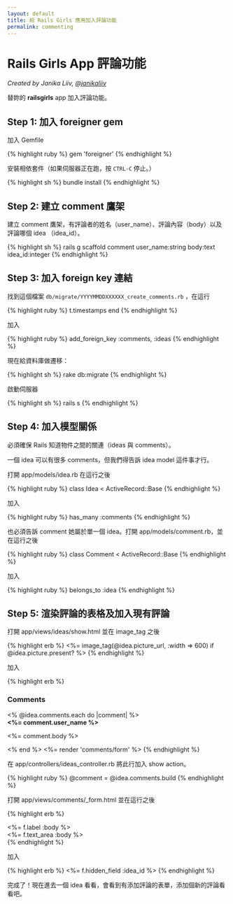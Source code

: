 ```yaml
---
layout: default
title: 給 Rails Girls 應用加入評論功能
permalink: commenting
---
```


# Rails Girls App 評論功能

*Created by Janika Liiv, [@janikaliiv](https://twitter.com/janikaliiv)*

替妳的 **railsgirls** app 加入評論功能。

## Step 1: 加入 foreigner gem

加入 Gemfile

{% highlight ruby %}
gem 'foreigner'
{% endhighlight %}

安裝相依套件（如果伺服器正在跑，按 `CTRL-C` 停止。）

{% highlight sh %}
bundle install
{% endhighlight %}

## Step 2: 建立 comment 鷹架

建立 comment 鷹架，有評論者的姓名（user_name）、評論內容（body）以及評論哪個 idea （idea_id）。

{% highlight sh %}
rails g scaffold comment user_name:string body:text idea_id:integer
{% endhighlight %}

## Step 3: 加入 foreign key 連結

找到這個檔案 `db/migrate/YYYYMMDDXXXXXX_create_comments.rb` ，在這行

{% highlight ruby %}
t.timestamps
end
{% endhighlight %}

加入

{% highlight ruby %}
add_foreign_key :comments, :ideas
{% endhighlight %}

現在給資料庫做遷移：

{% highlight sh %}
rake db:migrate
{% endhighlight %}

啟動伺服器

{% highlight sh %}
rails s
{% endhighlight %}

## Step 4: 加入模型關係

必須確保 Rails 知道物件之間的關連（ideas 與 comments）。

一個 idea 可以有很多 comments，但我們得告訴 idea model 這件事才行。

打開 app/models/idea.rb 在這行之後

{% highlight ruby %}
class Idea < ActiveRecord::Base
{% endhighlight %}

加入

{% highlight ruby %}
has_many :comments
{% endhighlight %}

也必須告訴 comment 她屬於單一個 idea。打開 app/models/comment.rb，並在這行之後

{% highlight ruby %}
class Comment < ActiveRecord::Base
{% endhighlight %}

加入

{% highlight ruby %}
belongs_to :idea
{% endhighlight %}

## Step 5: 渲染評論的表格及加入現有評論

打開 app/views/ideas/show.html 並在 image_tag 之後

{% highlight erb %}
<%= image_tag(@idea.picture_url, :width => 600) if @idea.picture.present? %>
{% endhighlight %}

加入

{% highlight erb %}
<h3>Comments</h3>
<% @idea.comments.each do |comment| %>
  <div>
    <strong><%= comment.user_name %></strong>
    <br />
    <p><%= comment.body %></p>
  </div>
<% end %>
<%= render 'comments/form' %>
{% endhighlight %}

在 app/controllers/ideas_controller.rb 將此行加入 show action。

{% highlight ruby %}
@comment = @idea.comments.build
{% endhighlight %}

打開 app/views/comments/_form.html 並在這行之後

{% highlight erb %}
  <div class="field">
    <%= f.label :body %><br />
    <%= f.text_area :body %>
  </div>
{% endhighlight %}

加入

{% highlight erb %}
<%= f.hidden_field :idea_id %>
{% endhighlight %}

完成了！現在進去一個 idea 看看，會看到有添加評論的表單，添加個新的評論看看吧。
